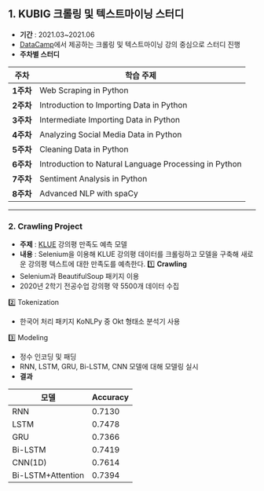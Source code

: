 ## 1. KUBIG 크롤링 및 텍스트마이닝 스터디
- **기간** : 2021.03~2021.06
- [DataCamp](https://www.datacamp.com)에서 제공하는 크롤링 및 텍스트마이닝 강의 중심으로 스터디 진행
- **주차별 스터디**

**주차**|**학습 주제**
|------|---|
|**1주차**|Web Scraping in Python|
|**2주차**|Introduction to Importing Data in Python|
|**3주차**|Intermediate Importing Data in Python|
|**4주차**|Analyzing Social Media Data in Python|
|**5주차**|Cleaning Data in Python|
|**6주차**|Introduction to Natural Language Processing in Python|
|**7주차**|Sentiment Analysis in Python|
|**8주차**|Advanced NLP with spaCy|

-----------------------------------------------------------------------------------

### 2. Crawling Project
- **주제** : [KLUE](https://klue.kr/) 강의평 만족도 예측 모델
- **내용** : Selenium을 이용해 KLUE 강의평 데이터를 크롤링하고 모델을 구축해 새로운 강의평 텍스트에 대한 만족도를 예측한다.
1️⃣ **Crawling**
- Selenium과 BeautifulSoup 패키지 이용
- 2020년 2학기 전공수업 강의평 약 5500개 데이터 수집

2️⃣ Tokenization
- 한국어 처리 패키지 KoNLPy 중 Okt 형태소 분석기 사용

3️⃣ Modeling
- 정수 인코딩 및 패딩
- RNN, LSTM, GRU, Bi-LSTM, CNN 모델에 대해 모델링 실시
- **결과**

모델|Accuracy
|------|---|
|RNN|0.7130|
|LSTM|0.7478|
|GRU|0.7366|
|Bi-LSTM|0.7419|
|CNN(1D)|0.7614|
|Bi-LSTM+Attention|0.7394|

